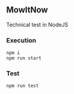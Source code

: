 ## MowItNow

Technical test in NodeJS

### Execution
```
npm i
npm run start
```
### Test
```
npm run test
```